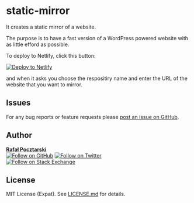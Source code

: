 static-mirror
=============

It creates a static mirror of a website.

The purpose is to have a fast version of
a WordPress powered website
with as little efford as possible.

To deploy to Netlify, click this button:

[![Deploy to Netlify][netlify-img]][netlify-url]

and when it asks you choose the respositiry name
and enter the URL of the website that you want to mirror.

Issues
------
For any bug reports or feature requests please
[post an issue on GitHub][issues-url].

Author
------
[**Rafał Pocztarski**](https://pocztarski.com/)
<br/>
[![Follow on GitHub][github-follow-img]][github-follow-url]
[![Follow on Twitter][twitter-follow-img]][twitter-follow-url]
<br/>
[![Follow on Stack Exchange][stackexchange-img]][stackoverflow-url]

License
-------
MIT License (Expat). See [LICENSE.md](LICENSE.md) for details.

[netlify-img]: https://www.netlify.com/img/deploy/button.svg
[netlify-url]: https://app.netlify.com/start/deploy?repository=https://github.com/rsp/static-mirror
[github-url]: https://github.com/rsp/static-mirror
[readme-url]: https://github.com/rsp/static-mirror#readme
[issues-url]: https://github.com/rsp/static-mirror/issues
[license-url]: https://github.com/rsp/static-mirror/blob/master/LICENSE.md
[travis-url]: https://travis-ci.org/rsp/static-mirror
[travis-img]: https://travis-ci.org/rsp/static-mirror.svg?branch=master
[snyk-url]: https://snyk.io/test/github/rsp/static-mirror
[snyk-img]: https://snyk.io/test/github/rsp/static-mirror/badge.svg
[david-url]: https://david-dm.org/rsp/static-mirror
[david-img]: https://david-dm.org/rsp/static-mirror/status.svg
[install-img]: https://nodei.co/npm/caught.png?compact=true
[downloads-img]: https://img.shields.io/npm/dt/caught.svg
[license-img]: https://img.shields.io/npm/l/caught.svg
[stats-url]: http://npm-stat.com/charts.html?package=caught
[github-follow-url]: https://github.com/rsp
[github-follow-img]: https://img.shields.io/github/followers/rsp.svg?style=social&logo=github&label=Follow
[twitter-follow-url]: https://twitter.com/intent/follow?screen_name=pocztarski
[twitter-follow-img]: https://img.shields.io/twitter/follow/pocztarski.svg?style=social&logo=twitter&label=Follow
[stackoverflow-url]: https://stackoverflow.com/users/613198/rsp
[stackexchange-url]: https://stackexchange.com/users/303952/rsp
[stackexchange-img]: https://stackexchange.com/users/flair/303952.png
